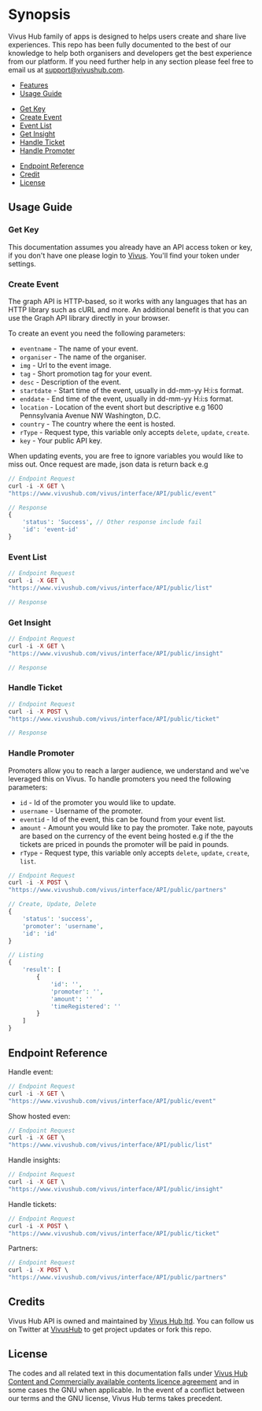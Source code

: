 # Synopsis
Vivus Hub family of apps is designed to helps users create and share live experiences. This repo has been fully documented to the best of our knowledge to help both organisers and developers get the best experience from our platform. If you need further help in any section please feel free to email us at support@vivushub.com.

- [Features](#features)
- [Usage Guide](#usage-guide)
 + [Get Key](#get-key)
 + [Create Event](#create-event)
 + [Event List](#event-list)
 + [Get Insight](#get-insight)
 + [Handle Ticket](#handle-ticket)
 + [Handle Promoter](#handle-promoter)
- [Endpoint Reference](#endpoint-reference) 
- [Credit](#credit)
- [License](#license)

## Usage Guide
### Get Key
This documentation assumes you already have an API access token or key, if you don't have one please login to [Vivus](https://www.vivushub.com/vivus/interface/settings?ref=github). You'll find your token under settings.


### Create Event
The graph API is HTTP-based, so it works with any languages that has an HTTP library such as cURL and more. An additional benefit is that you can use the Graph API library directly in your browser. 

To create an event you need the following parameters:
* `eventname` - The name of your event.
* `organiser` - The name of the organiser.
* `img` - Url to the event image.
* `tag` - Short promotion tag for your event.
* `desc` - Description of the event.
* `startdate` - Start time of the event, usually in dd-mm-yy H:i:s format.
* `enddate` - End time of the event, usually in dd-mm-yy H:i:s format.
* `location` - Location of the event short but descriptive e.g 1600 Pennsylvania Avenue NW Washington, D.C.
* `country` - The country where the eent is hosted.
* `rType` -  Request type, this variable only accepts `delete`, `update`, `create`.
* `key` - Your public API key.

When updating events, you are free to ignore variables you would like to miss out. Once request are made, json data is return back e.g 


```php 
// Endpoint Request
curl -i -X GET \
"https://www.vivushub.com/vivus/interface/API/public/event"

// Response 
{
    'status': 'Success', // Other response include fail
    'id': 'event-id'
}
```

### Event List
```php
// Endpoint Request
curl -i -X GET \
"https://www.vivushub.com/vivus/interface/API/public/list"

// Response 
```

### Get Insight
```php 
// Endpoint Request
curl -i -X GET \
"https://www.vivushub.com/vivus/interface/API/public/insight"

// Response 
```

### Handle Ticket
```php 
// Endpoint Request
curl -i -X POST \
"https://www.vivushub.com/vivus/interface/API/public/ticket"

// Response 
```

### Handle Promoter
Promoters allow you to reach a larger audience, we understand and we've leveraged this on Vivus. To handle promoters you need the following parameters: 
* `id` - Id of the promoter you would like to update.
* `username` - Username of the promoter.
* `eventid` - Id of the event, this can be found from your event list.
* `amount` - Amount you would like to pay the promoter. Take note, payouts are based on the currency of the event being hosted e.g if the the tickets are priced in pounds the promoter will be paid in pounds.
* `rType` - Request type, this variable only accepts `delete`, `update`, `create`, `list`.

```php 
// Endpoint Request
curl -i -X POST \
"https://www.vivushub.com/vivus/interface/API/public/partners"

// Create, Update, Delete
{
    'status': 'success',
    'promoter': 'username',
    'id': 'id'
}

// Listing
{
    'result': [
        {
            'id': '',
            'promoter': '',
            'amount': ''
            'timeRegistered': ''
        }
    ]
}
```
## Endpoint Reference
Handle event:
```php 
// Endpoint Request
curl -i -X GET \
"https://www.vivushub.com/vivus/interface/API/public/event"
```
Show hosted even:
```php
// Endpoint Request
curl -i -X GET \
"https://www.vivushub.com/vivus/interface/API/public/list"
```
Handle insights:
```php 
// Endpoint Request
curl -i -X GET \
"https://www.vivushub.com/vivus/interface/API/public/insight"
```
Handle tickets:
```php 
// Endpoint Request
curl -i -X POST \
"https://www.vivushub.com/vivus/interface/API/public/ticket"
```
Partners: 
```php 
// Endpoint Request
curl -i -X POST \
"https://www.vivushub.com/vivus/interface/API/public/partners"
```
## Credits
Vivus Hub API is owned and maintained by [Vivus Hub ltd](https://www.vivushub.com/vivus/?ref=github&adFor=events). You can follow us on Twitter at [VivusHub](https://www.twitter.com/vivushub) to get project updates or fork this repo.

## License
The codes and all related text in this documentation falls under [Vivus Hub Content and Commercially available contents licence agreement](https://www.vivushub.com/vivus/interface/terms) and in some cases the GNU when applicable. In the event of a conflict between our terms and the GNU license, Vivus Hub terms takes precedent.
